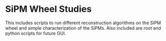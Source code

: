 # SiPM Wheel Studies
This includes scripts to run different reconstruction algorithms on the 
SiPM wheel and simple characterization of the SiPMs. Also included are 
root and python scripts for future GUI.  
